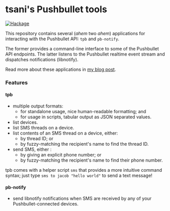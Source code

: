 tsani's Pushbullet tools
========================

[![Hackage](https://img.shields.io/hackage/v/tpb.svg)]()

This repository contains several (*ahem* two *ahem*) applications for
interacting with the Pushbullet API: `tpb` and `pb-notify`.

The former provides a command-line interface to some of the Pushbullet API
endpoints. The latter listens to the Pushbullet realtime event stream and
dispatches notifications (libnotify).

Read more about these applications in [my blog post][post].

### Features

#### tpb

  * multiple output formats:
    * for standalone usage, nice human-readable formatting; and
    * for usage in scripts, tabular output as JSON separated values.
  * list devices.
  * list SMS threads on a device.
  * list contents of an SMS thread on a device, either:
    * by thread ID; or
    * by fuzzy-matching the recipient's name to find the thread ID.
  * send SMS, either :
    * by giving an explicit phone number; or
    * by fuzzy-matching the recipient's name to find their phone number.

tpb comes with a helper script `sms` that provides a more intuitive command
syntax; just type `sms to jacob "hello world"` to send a text message!

#### pb-notify

  * send libnotify notifications when SMS are received by any of your
    Pushbullet-connected devices.

[post]: https://jerrington.me/posts/2017-02-20-sms-command-line.html
